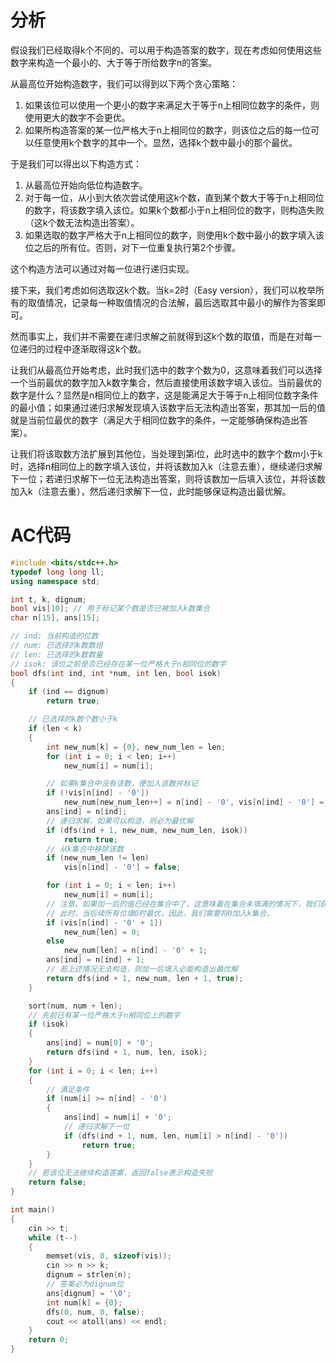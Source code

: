 # 分析

假设我们已经取得k个不同的、可以用于构造答案的数字，现在考虑如何使用这些数字来构造一个最小的、大于等于所给数字n的答案。

从最高位开始构造数字，我们可以得到以下两个贪心策略：

1. 如果该位可以使用一个更小的数字来满足大于等于n上相同位数字的条件，则使用更大的数字不会更优。
2. 如果所构造答案的某一位严格大于n上相同位的数字，则该位之后的每一位可以任意使用k个数字的其中一个。显然，选择k个数中最小的那个最优。

于是我们可以得出以下构造方式：

1. 从最高位开始向低位构造数字。
2. 对于每一位，从小到大依次尝试使用这k个数，直到某个数大于等于n上相同位的数字，将该数字填入该位。如果k个数都小于n上相同位的数字，则构造失败（这k个数无法构造出答案）。
3. 如果选取的数字严格大于n上相同位的数字，则使用k个数中最小的数字填入该位之后的所有位。否则，对下一位重复执行第2个步骤。

这个构造方法可以通过对每一位进行递归实现。

接下来，我们考虑如何选取这k个数。当k=2时（Easy version），我们可以枚举所有的取值情况，记录每一种取值情况的合法解，最后选取其中最小的解作为答案即可。

然而事实上，我们并不需要在递归求解之前就得到这k个数的取值，而是在对每一位递归的过程中逐渐取得这k个数。

让我们从最高位开始考虑，此时我们选中的数字个数为0，这意味着我们可以选择一个当前最优的数字加入k数字集合，然后直接使用该数字填入该位。当前最优的数字是什么？显然是n相同位上的数字，这是能满足大于等于n上相同位数字条件的最小值；如果通过递归求解发现填入该数字后无法构造出答案，那其加一后的值就是当前位最优的数字（满足大于相同位数字的条件，一定能够确保构造出答案）。

让我们将该取数方法扩展到其他位，当处理到第i位，此时选中的数字个数m小于k时，选择n相同位上的数字填入该位，并将该数加入k（注意去重），继续递归求解下一位；若递归求解下一位无法构造出答案，则将该数加一后填入该位，并将该数加入k（注意去重），然后递归求解下一位，此时能够保证构造出最优解。

# AC代码

```C++
#include <bits/stdc++.h>
typedef long long ll;
using namespace std;

int t, k, dignum;
bool vis[10]; // 用于标记某个数是否已被加入k数集合
char n[15], ans[15];

// ind: 当前构造的位数
// num: 已选择的k数数组
// len: 已选择的k数数量
// isok: 该位之前是否已经存在某一位严格大于n相同位的数字
bool dfs(int ind, int *num, int len, bool isok)
{
    if (ind == dignum)
        return true;

    // 已选择的k数个数小于k
    if (len < k)
    {
        int new_num[k] = {0}, new_num_len = len;
        for (int i = 0; i < len; i++)
            new_num[i] = num[i];

        // 如果k集合中没有该数，便加入该数并标记
        if (!vis[n[ind] - '0'])
            new_num[new_num_len++] = n[ind] - '0', vis[n[ind] - '0'] = true;
        ans[ind] = n[ind];
        // 递归求解，如果可以构造，则必为最优解
        if (dfs(ind + 1, new_num, new_num_len, isok))
            return true;
        // 从k集合中移除该数
        if (new_num_len != len)
            vis[n[ind] - '0'] = false;

        for (int i = 0; i < len; i++)
            new_num[i] = num[i];
        // 注意，如果加一后的值已经在集合中了，这意味着在集合未填满的情况下，我们获得了任意填写之后所有位的权利
        // 此时，当后续所有位填0时最优，因此，我们需要将0加入k集合。
        if (vis[n[ind] - '0' + 1])
            new_num[len] = 0;
        else
            new_num[len] = n[ind] - '0' + 1;
        ans[ind] = n[ind] + 1;
        // 若上述情况无法构造，则加一后填入必能构造出最优解
        return dfs(ind + 1, new_num, len + 1, true);
    }

    sort(num, num + len);
    // 先前已有某一位严格大于n相同位上的数字
    if (isok)
    {
        ans[ind] = num[0] + '0';
        return dfs(ind + 1, num, len, isok);
    }
    for (int i = 0; i < len; i++)
    {
        // 满足条件
        if (num[i] >= n[ind] - '0')
        {
            ans[ind] = num[i] + '0';
            // 递归求解下一位
            if (dfs(ind + 1, num, len, num[i] > n[ind] - '0'))
                return true;
        }
    }
    // 若该位无法继续构造答案，返回false表示构造失败
    return false;
}

int main()
{
    cin >> t;
    while (t--)
    {
        memset(vis, 0, sizeof(vis));
        cin >> n >> k;
        dignum = strlen(n);
        // 答案必为dignum位
        ans[dignum] = '\0';
        int num[k] = {0};
        dfs(0, num, 0, false);
        cout << atoll(ans) << endl;
    }
    return 0;
}
```
